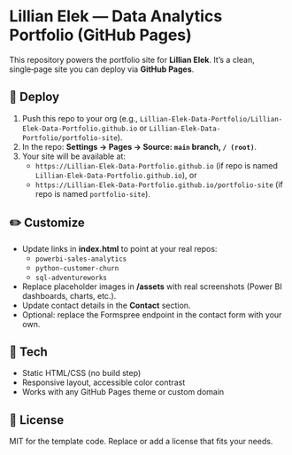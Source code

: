 # Lillian Elek — Data Analytics Portfolio (GitHub Pages)

This repository powers the portfolio site for **Lillian Elek**. It’s a clean, single‑page site you can deploy via **GitHub Pages**.

## 🚀 Deploy
1) Push this repo to your org (e.g., `Lillian-Elek-Data-Portfolio/Lillian-Elek-Data-Portfolio.github.io` or `Lillian-Elek-Data-Portfolio/portfolio-site`).  
2) In the repo: **Settings → Pages → Source: `main` branch, `/ (root)`**.  
3) Your site will be available at:
   - `https://Lillian-Elek-Data-Portfolio.github.io` (if repo is named `Lillian-Elek-Data-Portfolio.github.io`), or
   - `https://Lillian-Elek-Data-Portfolio.github.io/portfolio-site` (if repo is named `portfolio-site`).

## ✏️ Customize
- Update links in **index.html** to point at your real repos:
  - `powerbi-sales-analytics`
  - `python-customer-churn`
  - `sql-adventureworks`
- Replace placeholder images in **/assets** with real screenshots (Power BI dashboards, charts, etc.).
- Update contact details in the **Contact** section.
- Optional: replace the Formspree endpoint in the contact form with your own.

## 🧰 Tech
- Static HTML/CSS (no build step)
- Responsive layout, accessible color contrast
- Works with any GitHub Pages theme or custom domain

## 📄 License
MIT for the template code. Replace or add a license that fits your needs.

